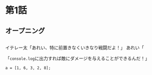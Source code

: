 # 第1話

## オープニング



##

イテレー太「あれい、特に前置きなくいきなり戦闘だよ！」
あれい「



「`console.log`に出力すれば敵にダメージを与えることができるんだ！」


`a = [1, 6, 3, 2, 8];`

